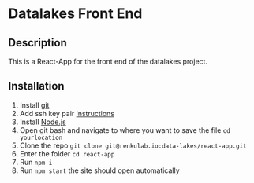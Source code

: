 # Datalakes Front End

## Description

This is a React-App for the front end of the datalakes project. 

## Installation

1) Install [git](https://git-scm.com/downloads)
2) Add ssh key pair [instructions](https://docs.gitlab.com/ee/ssh/README.html#generating-a-new-ssh-key-pair)
3) Install [Node.js](https://nodejs.org/en/)
4) Open git bash and navigate to where you want to save the file `cd yourlocation`
4) Clone the repo `git clone git@renkulab.io:data-lakes/react-app.git`
5) Enter the folder `cd react-app`
6) Run `npm i`
7) Run `npm start` the site should open automatically